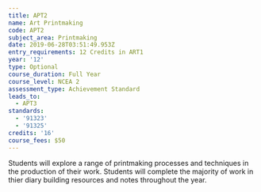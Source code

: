 ```yaml
---
title: APT2
name: Art Printmaking
code: APT2
subject_area: Printmaking
date: 2019-06-28T03:51:49.953Z
entry_requirements: 12 Credits in ART1
year: '12'
type: Optional
course_duration: Full Year
course_level: NCEA 2
assessment_type: Achievement Standard
leads_to:
  - APT3
standards:
  - '91323'
  - '91325'
credits: '16'
course_fees: $50
---
```

Students will explore a range of printmaking processes and techniques in the production of their work. Students will complete the majority of work in thier diary building resources and notes throughout the year.
